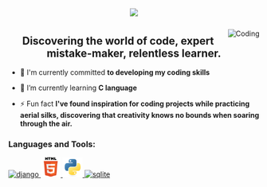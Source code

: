 <h1 align="center">
  <img src="https://readme-typing-svg.herokuapp.com/?font=Garamonds&size=40&center=true&vCenter=true&width=500&height=70&duration=4000&lines=Hi+There!+👋;+I'm+Pam+Sanguna!";/>
</h1>
<img align ="right" alt= "Coding"src="https://github.com/psangunna/psangunna/assets/155634961/9379ca94-9486-4f71-9f98-1d1e6d1ac632"/>

<h2 align ="center" >Discovering the world of code, expert mistake-maker, relentless learner.</h2>
<!--img align ="right" alt= "Coding" width = "400" src="https://camo.githubusercontent.com/be66b11c0585e56d267f6ccdc74f3b7a1b771e8a50b9190d656d652b67f48617/68747470733a2f2f63646e2e6472696262626c652e636f6d2f75736572732f3333313236352f73637265656e73686f74732f323439383730302f616e612d642d736d616c6c2e676966"/-->

- 🔭 I'm currently committed **to developing my coding skills**

- 🌱 I’m currently learning **C language**

- ⚡ Fun fact **I've found inspiration for coding projects while practicing aerial silks, discovering that creativity knows no bounds when soaring through the air.**

<h3 align="left">Languages and Tools:</h3>
<p align="left"> <a href="https://www.djangoproject.com/" target="_blank" rel="noreferrer"> <img src="https://cdn.worldvectorlogo.com/logos/django.svg" alt="django" width="40" height="40"/> </a> <a href="https://www.w3.org/html/" target="_blank" rel="noreferrer"> <img src="https://raw.githubusercontent.com/devicons/devicon/master/icons/html5/html5-original-wordmark.svg" alt="html5" width="40" height="40"/> </a> <a href="https://www.python.org" target="_blank" rel="noreferrer"> <img src="https://raw.githubusercontent.com/devicons/devicon/master/icons/python/python-original.svg" alt="python" width="40" height="40"/> </a> <a href="https://www.sqlite.org/" target="_blank" rel="noreferrer"> <img src="https://www.vectorlogo.zone/logos/sqlite/sqlite-icon.svg" alt="sqlite" width="40" height="40"/> </a> </p>

